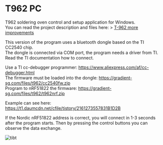 # T962 PC
T962 soldering oven control and setup application for Windows.  
You can read the project description and files here: > [T-962 more improvements](https://en.gradient-sg.com/t962/)  

This version of the program uses a bluetooth dongle based on the TI CC2540 chip.   
The dongle is connected via COM port, the program needs a driver from TI.   
Read the TI documentation how to connect. 

Use a TI cc-debugger programmer: https://www.aliexpress.com/af/cc-debugger.html  
The firmware must be loaded into the dongle: https://gradient-sg.com/files/t962/cc2540fw.zip  
Program to nRF51822 the firmware: https://gradient-sg.com/files/t962/t962nrf.zip

Example can see here: https://t1.daumcdn.net/cfile/tistory/2161273557831B1D2B

If the Nordic nRF51822 address is correct, you will connect in 1-3 seconds after the program starts. 
Then by pressing the control buttons you can observe the data exchange. 

![tibt](https://user-images.githubusercontent.com/13213368/205233465-f96a94d3-7341-4a24-a69e-5be093637277.png)
